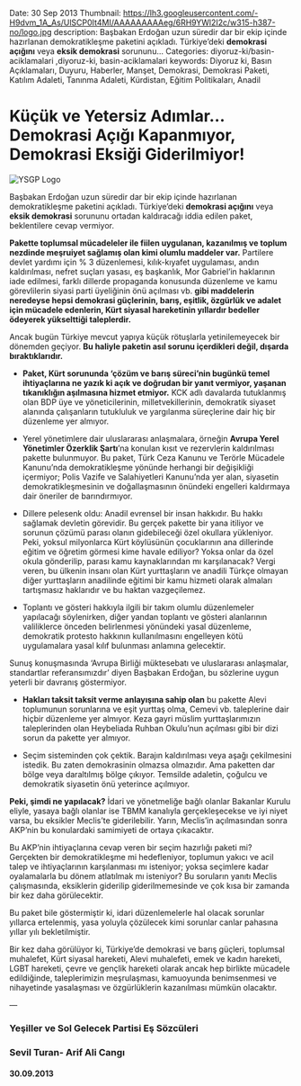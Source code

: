 Date: 30 Sep 2013
Thumbnail: https://lh3.googleusercontent.com/-H9dvm_1A_As/UlSCP0It4MI/AAAAAAAAAeg/6RH9YWl2I2c/w315-h387-no/logo.jpg
description: Başbakan Erdoğan uzun süredir dar bir ekip içinde hazırlanan demokratikleşme paketini açıkladı. Türkiye’deki **demokrasi açığını** veya **eksik demokrasi** sorununu...
Categories: diyoruz-ki/basin-aciklamalari ,diyoruz-ki, basin-aciklamalari
keywords: Diyoruz ki, Basın Açıklamaları, Duyuru, Haberler, Manşet, Demokrasi, Demokrasi Paketi, Katılım Adaleti, Tanınma Adaleti, Kürdistan, Eğitim Politikaları, Anadil

# Küçük ve Yetersiz Adımlar… Demokrasi Açığı Kapanmıyor, Demokrasi Eksiği Giderilmiyor!

![YSGP Logo](https://lh3.googleusercontent.com/-H9dvm_1A_As/UlSCP0It4MI/AAAAAAAAAeg/6RH9YWl2I2c/w315-h387-no/logo.jpg)

Başbakan Erdoğan uzun süredir dar bir ekip içinde hazırlanan demokratikleşme paketini açıkladı. Türkiye’deki **demokrasi açığını** veya **eksik demokrasi** sorununu ortadan kaldıracağı iddia edilen paket, beklentilere cevap vermiyor.

**Pakette toplumsal mücadeleler ile fiilen uygulanan, kazanılmış ve toplum nezdinde meşruiyet sağlamış olan kimi olumlu maddeler var.** Partilere devlet yardımı için % 3 düzenlemesi, kılık-kıyafet uygulaması, andın kaldırılması, nefret suçları yasası, eş başkanlık, Mor Gabriel’in haklarının iade edilmesi, farklı dillerde propaganda konusunda düzenleme ve kamu görevlilerin siyasi parti üyeliğinin önü açılması vb. **gibi maddelerin neredeyse hepsi demokrasi güçlerinin, barış, eşitlik, özgürlük ve adalet için mücadele edenlerin, Kürt siyasal hareketinin yıllardır bedeller ödeyerek yükselttiği taleplerdir.**

Ancak bugün Türkiye mevcut yapıya küçük rötuşlarla yetinilemeyecek bir dönemden geçiyor. **Bu haliyle paketin asıl sorunu içerdikleri değil, dışarda bıraktıklarıdır.**

- **Paket, Kürt sorununda ‘çözüm ve barış süreci’nin bugünkü temel ihtiyaçlarına ne yazık ki açık ve doğrudan bir yanıt vermiyor, yaşanan tıkanıklığın aşılmasına hizmet etmiyor.** KCK adlı davalarda tutuklanmış olan BDP üye ve yöneticilerinin, milletvekillerinin, demokratik siyaset alanında çalışanların tutukluluk ve yargılanma süreçlerine dair hiç bir düzenleme yer almıyor.

- Yerel yönetimlere dair uluslararası anlaşmalara, örneğin **Avrupa Yerel Yönetimler Özerklik Şartı**’na konulan kısıt ve rezervlerin kaldırılması pakette bulunmuyor. Bu paket, Türk Ceza Kanunu ve Terörle Mücadele Kanunu’nda demokratikleşme yönünde herhangi bir değişikliği içermiyor; Polis Vazife ve Salahiyetleri Kanunu’nda yer alan, siyasetin demokratikleşmesinin ve doğallaşmasının önündeki engelleri kaldırmaya dair öneriler de barındırmıyor.

- Dillere pelesenk oldu: Anadil evrensel bir insan hakkıdır. Bu hakkı sağlamak devletin görevidir. Bu gerçek pakette bir yana itiliyor ve sorunun çözümü parası olanın gidebileceği özel okullara yükleniyor. Peki, yoksul milyonlarca Kürt köylüsünün çocuklarının ana dillerinde eğitim ve öğretim görmesi kime havale ediliyor? Yoksa onlar da özel okula gönderilip, parası kamu kaynaklarından mı karşılanacak? Vergi veren, bu ülkenin insanı olan Kürt yurttaşların ve anadili Türkçe olmayan diğer yurttaşların anadilinde eğitimi bir kamu hizmeti olarak almaları tartışmasız haklarıdır ve bu haktan vazgeçilemez.

- Toplantı ve gösteri hakkıyla ilgili bir takım olumlu düzenlemeler yapılacağı söylenirken, diğer yandan toplantı ve gösteri alanlarının valiliklerce önceden belirlenmesi yönündeki yasal düzenleme, demokratik protesto hakkının kullanılmasını engelleyen kötü uygulamalara yasal kılıf bulunması anlamına gelecektir.

Sunuş konuşmasında ‘Avrupa Birliği müktesebatı ve uluslararası anlaşmalar, standartlar referansımızdır’ diyen Başbakan Erdoğan, bu sözlerine uygun yeterli bir davranış göstermiyor.

- **Hakları taksit taksit verme anlayışına sahip olan** bu pakette Alevi toplumunun sorunlarına ve eşit yurttaş olma, Cemevi vb. taleplerine dair hiçbir düzenleme yer almıyor. Keza gayri müslim yurttaşlarımızın taleplerinden olan Heybeliada Ruhban Okulu’nun açılması gibi bir dizi sorun da pakette yer almıyor.

- Seçim sisteminden çok çektik. Barajın kaldırılması veya aşağı çekilmesini istedik. Bu zaten demokrasinin olmazsa olmazıdır. Ama paketten dar bölge veya daraltılmış bölge çıkıyor. Temsilde adaletin, çoğulcu ve demokratik siyasetin önü yeterince açılmıyor.

**Peki, şimdi ne yapılacak?** İdari ve yönetmeliğe bağlı olanlar Bakanlar Kurulu eliyle, yasaya bağlı olanlar ise TBMM kanalıyla gerçekleşecekse ve iyi niyet varsa, bu eksikler Meclis’te giderilebilir. Yarın, Meclis’in açılmasından sonra AKP’nin bu konulardaki samimiyeti de ortaya çıkacaktır.

Bu AKP’nin ihtiyaçlarına cevap veren bir seçim hazırlığı paketi mi? Gerçekten bir demokratikleşme mi hedefleniyor, toplumun yakıcı ve acil talep ve ihtiyaçlarının karşılanması mı isteniyor; yoksa seçimlere kadar oyalamalarla bu dönem atlatılmak mı isteniyor? Bu soruların yanıtı Meclis çalışmasında, eksiklerin giderilip giderilmemesinde ve çok kısa bir zamanda bir kez daha görülecektir.

Bu paket bile göstermiştir ki, idari düzenlemelerle hal olacak sorunlar yıllarca ertelenmiş, yasa yoluyla çözülecek kimi sorunlar canlar pahasına yıllar yılı bekletilmiştir.

Bir kez daha görülüyor ki, Türkiye’de demokrasi ve barış güçleri, toplumsal muhalefet, Kürt siyasal hareketi, Alevi muhalefeti, emek ve kadın hareketi, LGBT hareketi, çevre ve gençlik hareketi olarak ancak hep birlikte mücadele edildiğinde, taleplerimizin meşrulaşması, kamuoyunda benimsenmesi ve nihayetinde yasalaşması ve özgürlüklerin kazanılması mümkün olacaktır.

—

### Yeşiller ve Sol Gelecek Partisi Eş Sözcüleri
### Sevil Turan- Arif Ali Cangı
#### 30.09.2013
